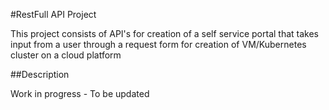 #RestFull API Project

This project consists of API's for creation of a self service portal that takes input from a user through a request form for creation of VM/Kubernetes cluster on a cloud platform

##Description

Work in progress - To be updated
